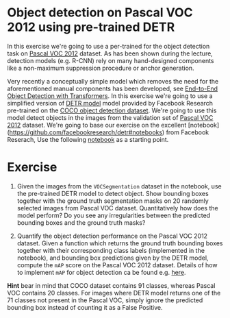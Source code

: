 # Object detection on Pascal VOC 2012 using pre-trained DETR

In this exercise we're going to use a per-trained for the object detection
task on [Pascal VOC 2012](http://host.robots.ox.ac.uk/pascal/VOC/voc2012/devkit_doc.pdf) dataset.
As has been shown during the lecture, detection models (e.g. R-CNN) rely on many hand-designed components like a non-maximum suppression procedure or anchor generation.

Very recently a conceptually simple model which removes the need for the aforementioned manual components has been
developed, see [End-to-End Object Detection with Transformers](https://arxiv.org/abs/2005.12872).
In this exercise we're going to use a simplified version of [DETR model](https://github.com/facebookresearch/detr)
model provided by Facebook Research pre-trained on the [COCO object detection dataset](https://cocodataset.org/#home).
We're going to use this model detect objects in the images from the validation set of [Pascal VOC 2012](http://host.robots.ox.ac.uk/pascal/VOC/voc2012/devkit_doc.pdf) dataset.
We're going to base our exercise on the excellent [notebook] (https://github.com/facebookresearch/detr#notebooks) from Facebook Reserach,
Use the following [notebook](../day4/detr_demo.ipynb) as a starting point.

# Exercise
1. Given the images from the `VOCSegmentation` dataset in the notebook, use the pre-trained DETR model to detect object.
Show bounding boxes together with the ground truth segmentation masks on 20 randomly selected images from Pascal VOC dataset.
Quantitatively how does the model perform? Do you see any irregularities between the predicted bounding boxes and the ground truth masks?

2. Quantify the object detection performance on the Pascal VOC 2012 dataset.
Given a function which returns the ground truth bounding boxes together with their corresponding class labels (implemented in the notebook),
and bounding box predictions given by the DETR model, compute the `mAP` score on the Pascal VOC 2012 dataset.
Details of how to implement `mAP` for object detection ca be found e.g. [here](https://medium.com/@jonathan_hui/map-mean-average-precision-for-object-detection-45c121a31173).

**Hint**
bear in mind that COCO dataset contains 91 classes, whereas Pascal VOC contains 20 classes. For images where DETR model
returns one of the 71 classes not present in the Pascal VOC, simply ignore the predicted bounding box instead of counting
it as a False Positive.

